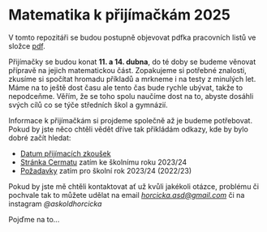 # Matematika k přijímačkám 2025

V tomto repozitáři se budou postupně objevovat pdfka pracovních listů ve složce [pdf](./pdf/). 

Přijímačky se budou konat **11. a 14. dubna**, do té doby se budeme věnovat přípravě na jejich matematickou část. Zopakujeme si potřebné znalosti, zkusíme si spočítat hromadu příkladů a mrkneme i na testy z minulých let. Máme na to ještě dost času ale tento čas bude rychle ubývat, takže to nepodceňme. Věřím, že se toho spolu naučíme dost na to, abyste dosáhli svých cílů co se týče středních škol a gymnázií.

Informace k přijímačkám si projdeme společně až je budeme potřebovat. Pokud by jste něco chtěli vědět dříve tak přikládám odkazy, kde by bylo dobré začít hledat:

* [Datum přijímacích zkoušek](https://prijimacky.cermat.cz/aktuality/aktualita/361-terminy-konani-jednotne-prijimaci-zkousky-ve-skolnim-roce-2024-2025)
* [Stránka Cermatu](https://prijimacky.cermat.cz/menu/jednotna-prijimaci-zkouska) zatím ke školnímu roku 2023/24
* [Požadavky](https://prijimacky.cermat.cz/files/files/dokumenty/specifikace-pozadavku/Specifikace_2022-2023/MASPECIFIKACEPOZADAVKU2022.pdf) zatím pro školní rok 2023/24 (2022/23) 

Pokud by jste mě chtěli kontaktovat ať už kvůli jakékoli otázce, problému či pochvale tak to můžete udělat na email *horcicka.asd@gmail.com* či na instagram *@askoldhorcicka*

Pojďme na to...